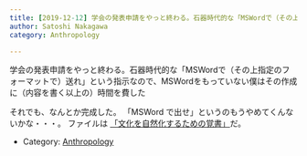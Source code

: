 ```yaml
---
title: [2019-12-12] 学会の発表申請をやっと終わる。石器時代的な「MSWordで（その上指定のフォーマットで）送れ」という指示なので、MSWordをもっていない僕はその作成に（内容を書く以上の）時間を費した
author: Satoshi Nakagawa
category: Anthropology

---
```


学会の発表申請をやっと終わる。石器時代的な「MSWordで（その上指定のフォーマットで）送れ」という指示なので、MSWordをもっていない僕はその作成に（内容を書く以上の）時間を費した

 それでも、なんとか完成した。
「MSWord で出せ」というのもうやめてくんないかな・・・。
ファイルは
[「文化を自然化するための覚書」](http://www.merapano.net/~satoshi/anthrop/works/paper-2/jasca-54-appli.html)だ。

- Category: [Anthropology](https://merapano.github.io/categories.html#Anthropology)

